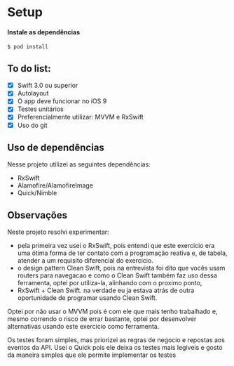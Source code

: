 # Setup

#### Instale as dependências
`$ pod install`

## To do list:
- [x] Swift 3.0 ou superior
- [x] Autolayout
- [x] O app deve funcionar no iOS 9
- [x] Testes unitários
- [x] Preferencialmente utilizar: MVVM e RxSwift
- [x] Uso do git

## Uso de dependências
Nesse projeto utilizei as seguintes dependências: 
- RxSwift 
- Alamofire/AlamofireImage
- Quick/Nimble

## Observações
Neste projeto resolvi experimentar:
- pela primeira vez usei o RxSwift, pois entendi que este exercicio era uma ótima forma de ter contato com a programação reativa e, de tabela, atender a um requisito diferencial do exercicio. 
- o design pattern Clean Swift, pois na entrevista foi dito que vocês usam routers para navegacao e como o Clean Swift também faz uso dessa ferramenta, optei por utiliza-la, alinhando com o proximo ponto, 
- RxSwift + Clean Swift. na verdade eu ja estava atrás de outra oportunidade de programar usando Clean Swift.

Optei por não usar o MVVM pois é com ele que mais tenho trabalhado e, mesmo correndo o risco de errar bastante, optei por desenvolver alternativas usando este exercicio como ferramenta.

Os testes foram simples, mas priorizei as regras de negocio e repostas aos eventos da API.
Usei o Quick pois ele deixa os testes mais legiveis e gosto da maneira simples que ele permite implementar os testes